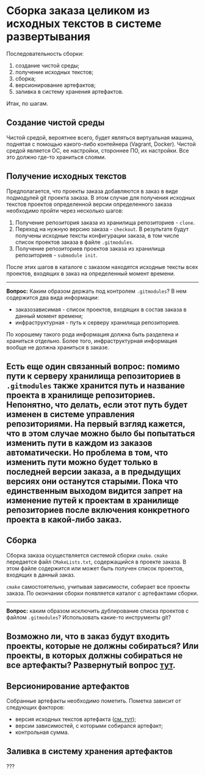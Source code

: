 # Сборка заказа целиком из исходных текстов в системе развертывания #
Последовательность сборки:
1. создание чистой среды;
2. получение исходных текстов;
3. сборка;
4. версионирование артефактов;
5. заливка в систему хранения артефактов.

Итак, по шагам.

## Создание чистой среды ##
Чистой средой, вероятнее всего, будет являться виртуальная машина, поднятая с помощью какого-либо контейнера (Vagrant, Docker).
Чистой средой является ОС, ее настройки, стороннее ПО, их настройки.
Все это должно где-то храниться слоями.

## Получение исходных текстов ##
Предполагается, что проекты заказа добавляются в заказ в виде подмодулей git проекта заказа.
В этом случае для получения исходных текстов проектов определенной версии определенного заказа необходимо пройти через несколько шагов:
1. Получение репозитория заказа из хранилища репозиториев - `clone`.
2. Переход на нужную версию заказа - `checkout`.
	В результате будут получены исходные тексты конфигурации заказа, в том числе список проектов заказа в файле `.gitmodules`.
3. Получение репозиториев проектов заказа из хранилища репозиториев - `submodule init`.

После этих шагов в каталоге с заказом находятся исходные тексты всех проектов, входящих в заказ на определенный момент времени.

---
**Вопрос:** Каким образом держать под контролем `.gitmodules`? В нем содержится два вида информации:
- заказозависимая - список проектов, входящих в состав заказа в данный момент времени;
- инфраструктурная - путь к серверу хранилища репозиториев.

По хорошему такого рода информация должна быть разделена и храниться отдельно.
Более того, инфраструктурная информация вообще не должна храниться в заказе.

Есть еще один связанный вопрос: помимо пути к серверу хранилища репозиториев в `.gitmodules` также хранится путь и название проекта в хранилище репозиториев. Непонятно, что делать, если этот путь будет изменен в системе управления репозиториями.
На первый взгляд кажется, что в этом случае можно было бы попытаться изменить пути в каждом из заказов автоматически.
Но проблема в том, что изменить пути можно будет только в последней версии заказа, а в предыдущих версиях они останутся старыми.
Пока что единственным выходом видится запрет на изменение путей к проектам в хранилище репозиториев после включения конкретного проекта в какой-либо заказ.
---

## Сборка ##
Сборка заказа осуществляется системой сборки `cmake`.
`cmake` передается файл `CMakeLists.txt`, содержащийся в проекте заказа.
В этом файле содержится или может быть получен список проектов, входящих в данный заказ.

`cmake` самостоятельно, учитывая зависимости, собирает все проекты заказа.
По окончании сборки появляется каталог с артефактами сборки.

---
**Вопрос:** каким образом исключить дублирование списка проектов с файлом `.gitmodules`?
Использовать какие-то инструменты git?

Возможно ли, что в заказ будут входить проекты, которые не должны собираться?
Или проекты, в которых должны собираться не все артефакты?
Развернутый вопрос [тут](compile-and-install-lists.md "списки сборки и установки").
---

## Версионирование артефактов ##
Собранные артефакты необходимо пометить.
Пометка зависит от следующих факторов:
- версия исходных текстов артефакта ([см. тут](source-versioning.md "версионирование исходных текстов"));
- версии зависимостей, с которыми собирался артефакт;
- контрольная сумма.

## Заливка в систему хранения артефактов ##
???
